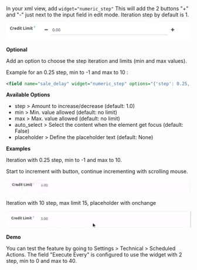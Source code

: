 In your xml view, add `widget="numeric_step"` This will add the 2
buttons "+" and "-" just next to the input field in edit mode. Iteration
step by default is 1.

![](../static/description/add_two_buttons.png)

**Optional**

Add an option to choose the step iteration and limits (min and max
values).

Example for an 0.25 step, min to -1 and max to 10 :

``` xml
<field name="sale_delay" widget="numeric_step" options="{'step': 0.25, 'min': -1, 'max': 10}" /> days
```

**Available Options**

- step \> Amount to increase/decrease (default: 1.0)
- min \> Min. value allowed (default: no limit)
- max \> Max. value allowed (default: no limit)
- auto_select \> Select the content when the element get focus (default:
  False)
- placeholder \> Define the placeholder text (default: None)

**Examples**

Iteration with 0.25 step, min to -1 and max to 10.

Start to increment with button, continue incrementing with scrolling
mouse.

![](../static/description/step0,25andlimits.gif)

Iteration with 10 step, max limit 15, placeholder with onchange

![](../static/description/step10_limit15_placeholder117_with_onchange.gif)

**Demo**

You can test the feature by going to Settings > Technical > Scheduled Actions. The 
field "Execute Every" is configured to use the widget with 2 step, min to 0 and max 
to 40.